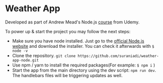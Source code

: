 # Weather App

Developed as part of Andrew Mead's Node.js [course](https://www.udemy.com/course/the-complete-nodejs-developer-course-2/) from Udemy.

To power up & start the project you may follow the next steps:

- Make sure you have node installed. Just go to the [official Node.js website](https://nodejs.org/) and download the installer. You can check it afterwards with `$ node -v`
- Clone the repository. `git clone https://github.com/suraniadi/weather-app-node.git`
- Use npm / yarn to install the required packages(For example: `$ npm i` )
- Start the app from the main directory using the dev script: `npm run dev`. The handlebars files will be triggering updates as well.
